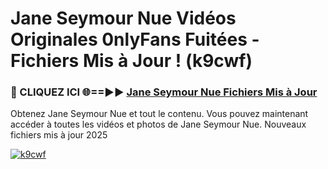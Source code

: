 # Jane Seymour Nue Vidéos Originales 0nlyFans Fuitées - Fichiers Mis à Jour ! (k9cwf)

<h3>🔴 CLIQUEZ ICI 🌐==►► <a href="https://tinyurl.com/2pmr4ezf" rel="nofollow">Jane Seymour Nue Fichiers Mis à Jour</a></h3>

Obtenez Jane Seymour Nue et tout le contenu. Vous pouvez maintenant accéder à toutes les vidéos et photos de Jane Seymour Nue. Nouveaux fichiers mis à jour 2025

[![k9cwf](https://i.imgur.com/6SNvagu.gif)](https://tinyurl.com/2pmr4ezf)
